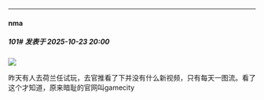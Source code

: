 ﻿
*****

####  nma  
##### 101#       发表于 2025-10-23 20:00

<img src="https://i.imgur.com/Ak4ozKz.png" referrerpolicy="no-referrer">

昨天有人去荷兰任试玩，去官推看了下并没有什么新视频，只有每天一图流。看了这个才知道，原来暗耻的官网叫gamecity

